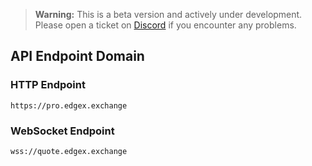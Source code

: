 > **Warning:** This is a beta version and actively under development. Please open a ticket on [Discord](https://discord.com/invite/edgex) if you encounter any problems.

## API Endpoint Domain

### HTTP Endpoint
```text
https://pro.edgex.exchange
```

### WebSocket Endpoint
```text
wss://quote.edgex.exchange
```
